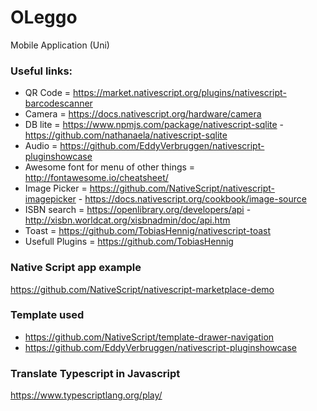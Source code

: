 # OLeggo
Mobile Application (Uni)

### Useful links:

* QR Code = https://market.nativescript.org/plugins/nativescript-barcodescanner
* Camera = https://docs.nativescript.org/hardware/camera
* DB lite = https://www.npmjs.com/package/nativescript-sqlite   -
          https://github.com/nathanaela/nativescript-sqlite
* Audio   = https://github.com/EddyVerbruggen/nativescript-pluginshowcase   
* Awesome font for menu of other things = http://fontawesome.io/cheatsheet/
* Image Picker = https://github.com/NativeScript/nativescript-imagepicker - https://docs.nativescript.org/cookbook/image-source
* ISBN search = https://openlibrary.org/developers/api      -
                http://xisbn.worldcat.org/xisbnadmin/doc/api.htm
* Toast = https://github.com/TobiasHennig/nativescript-toast
* Usefull Plugins = https://github.com/TobiasHennig
### Native Script app example

https://github.com/NativeScript/nativescript-marketplace-demo

### Template used
* https://github.com/NativeScript/template-drawer-navigation
* https://github.com/EddyVerbruggen/nativescript-pluginshowcase

### Translate Typescript in Javascript
https://www.typescriptlang.org/play/
